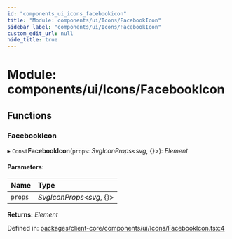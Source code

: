 ```yaml
---
id: "components_ui_icons_facebookicon"
title: "Module: components/ui/Icons/FacebookIcon"
sidebar_label: "components/ui/Icons/FacebookIcon"
custom_edit_url: null
hide_title: true
---
```


# Module: components/ui/Icons/FacebookIcon

## Functions

### FacebookIcon

▸ `Const`**FacebookIcon**(`props`: *SvgIconProps*<*svg*, {}\>): *Element*

#### Parameters:

Name | Type |
:------ | :------ |
`props` | *SvgIconProps*<*svg*, {}\> |

**Returns:** *Element*

Defined in: [packages/client-core/components/ui/Icons/FacebookIcon.tsx:4](https://github.com/xr3ngine/xr3ngine/blob/56376a778/packages/client-core/components/ui/Icons/FacebookIcon.tsx#L4)
